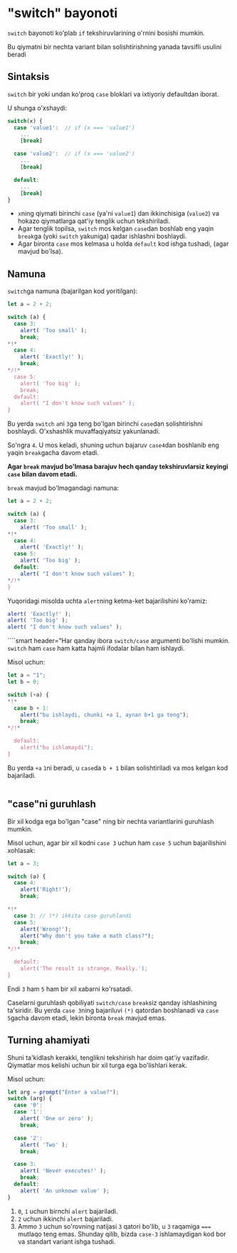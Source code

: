 # "switch" bayonoti

`switch` bayonoti ko'plab `if` tekshiruvlarining o'rnini bosishi mumkin.

Bu qiymatni bir nechta variant bilan solishtirishning yanada tavsifli usulini beradi

## Sintaksis

`switch` bir yoki undan ko'proq `case` bloklari va ixtiyoriy defaultdan iborat.
 
U shunga o'xshaydi:

```js no-beautify
switch(x) {
  case 'value1':  // if (x === 'value1')
    ...
    [break]

  case 'value2':  // if (x === 'value2')
    ...
    [break]

  default:
    ...
    [break]
}
```

- `x`ning qiymati birinchi `case` (ya'ni `value1`) dan ikkinchisiga (`value2`) va hokazo qiymatlarga qat'iy tenglik uchun tekshiriladi.
- Agar tenglik topilsa, `switch` mos kelgan `case`dan boshlab eng yaqin `break`ga (yoki `switch` yakuniga) qadar ishlashni boshlaydi.
- Agar bironta `case` mos kelmasa u holda `default` kod ishga tushadi, (agar mavjud bo'lsa).

## Namuna

`switch`ga namuna (bajarilgan kod yoritilgan):

```js run
let a = 2 + 2;

switch (a) {
  case 3:
    alert( 'Too small' );
    break;
*!*
  case 4:
    alert( 'Exactly!' );
    break;
*/!*
  case 5:
    alert( 'Too big' );
    break;
  default:
    alert( "I don't know such values" );
}
```

Bu yerda `switch` `a`ni `3`ga teng bo'lgan birinchi `case`dan solishtirishni boshlaydi. O'xshashlik muvaffaqiyatsiz yakunlanadi.

So'ngra `4`. U mos keladi, shuning uchun bajaruv `case4`dan boshlanib eng yaqin `break`gacha davom etadi.

**Agar `break` mavjud bo'lmasa barajuv hech qanday tekshiruvlarsiz keyingi `case` bilan davom etadi.**

`break` mavjud bo'lmagandagi namuna:

```js run
let a = 2 + 2;

switch (a) {
  case 3:
    alert( 'Too small' );
*!*
  case 4:
    alert( 'Exactly!' );
  case 5:
    alert( 'Too big' );
  default:
    alert( "I don't know such values" );
*/!*
}
```

Yuqoridagi misolda uchta `alert`ning  ketma-ket bajarilishini ko'ramiz:

```js
alert( 'Exactly!' );
alert( 'Too big' );
alert( "I don't know such values" );
```

````smart header="Har qanday ibora `switch/case` argumenti bo'lishi mumkin.
`switch` ham `case` ham katta hajmli ifodalar bilan ham ishlaydi.

Misol uchun:

```js run
let a = "1";
let b = 0;

switch (+a) {
*!*
  case b + 1:
    alert("bu ishlaydi, chunki +a 1, aynan b+1 ga teng");
    break;
*/!*

  default:
    alert("bu ishlamaydi");
}
```
Bu yerda `+a` `1`ni beradi, u `case`da `b + 1` bilan solishtiriladi va mos kelgan kod bajariladi.
````
````

## "case"ni guruhlash

Bir xil kodga ega bo'lgan "case" ning bir nechta variantlarini guruhlash mumkin.

Misol uchun, agar bir xil kodni `case 3` uchun ham `case 5` uchun bajarilishini xohlasak:

```js run no-beautify
let a = 3;

switch (a) {
  case 4:
    alert('Right!');
    break;

*!*
  case 3: // (*) ikkita case guruhlandi
  case 5:
    alert('Wrong!');
    alert("Why don't you take a math class?");
    break;
*/!*

  default:
    alert('The result is strange. Really.');
}
```

Endi `3` ham `5` ham bir xil xabarni ko'rsatadi.

Caselarni guruhlash qobiliyati `switch/case` `break`siz qanday ishlashining ta'siridir. Bu yerda `case 3`ning bajariluvi `(*)` qatordan boshlanadi va `case 5`gacha davom etadi, lekin bironta `break` mavjud emas.

## Turning ahamiyati

Shuni ta'kidlash kerakki, tenglikni tekshirish har doim qat'iy vazifadir. Qiymatlar mos kelishi uchun bir xil turga ega bo'lishlari kerak.

Misol uchun:

```js run
let arg = prompt("Enter a value?");
switch (arg) {
  case '0':
  case '1':
    alert( 'One or zero' );
    break;

  case '2':
    alert( 'Two' );
    break;

  case 3:
    alert( 'Never executes!' );
    break;
  default:
    alert( 'An unknown value' );
}
```

1. `0`, `1` uchun birnchi `alert` bajariladi.
2. `2` uchun ikkinchi `alert` bajariladi.
3. Ammo `3` uchun so'rovning natijasi `3` qatori bo'lib, u `3` raqamiga `===` mutlaqo teng emas. Shunday qilib, bizda `case-3` ishlamaydigan kod bor va standart variant ishga tushadi.

